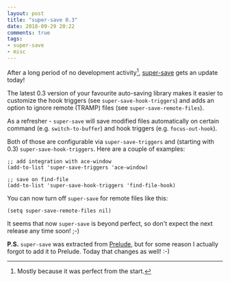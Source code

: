 ```yaml
---
layout: post
title: "super-save 0.3"
date: 2018-09-29 20:22
comments: true
tags:
- super-save
- misc
---
```


After a long period of no development activity[^1],
[super-save](https://github.com/bbatsov/super-save/) gets an update
today!

The latest 0.3 version of your favourite auto-saving library makes it
easier to customize the hook triggers (see `super-save-hook-triggers`)
and adds an option to ignore remote (TRAMP) files (see
`super-save-remote-files`).

As a refresher - `super-save` will save modified files automatically
on certain command (e.g. `switch-to-buffer`) and hook triggers
(e.g. `focus-out-hook`).

Both of those are configurable via `super-save-triggers` and (starting
with 0.3) `super-save-hook-triggers`. Here are a couple of examples:

``` elisp
;; add integration with ace-window
(add-to-list 'super-save-triggers 'ace-window)

;; save on find-file
(add-to-list 'super-save-hook-triggers 'find-file-hook)
```

You can now turn off `super-save` for remote files like this:

``` elisp
(setq super-save-remote-files nil)
```

It seems that now `super-save` is beyond perfect, so don't expect the
next release any time soon! ;-)

**P.S.** `super-save` was extracted from
[Prelude](https://github.com/bbatsov/prelude), but for some reason I
actually forgot to add it to Prelude. Today that changes as well! :-)

[^1]: Mostly because it was perfect from the start.
